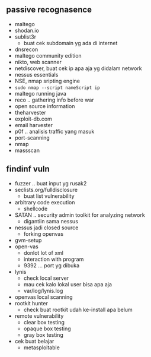 ## passive recognasence
- maltego
- shodan.io
- sublist3r
    - buat cek subdomain yg ada di internet
- dnsrecon
- maltego community edition
- nikto, web scanner
- netdiscover, buat cek ip apa aja yg didalam network
- nessus essentials
- NSE, nmap sripting engine
- ```sudo nmap --script nameScript ip```
- maltego running java
- reco .. gathering info before war
- open source information
- theharvester
- exploit-db.com
- email harvester
- p0f .. analisis traffic yang masuk
- port-scanning
- nmap
- massscan

## findinf vuln
- fuzzer .. buat input yg rusak2
- seclists.org/fulldisclosure
    - buat list vulnerability
- arbitrary code execution
    - shellcode
- SATAN .. security admin toolkit for analyzing network
    - digantiin sama nessus
- nessus jadi closed source
    - forking openvas
- gvm-setup
- open-vas
    - donlot lot of xml
    - interaction with program
    - 9392 ... port yg dibuka
- lynis
    - check local server
    - mau cek kalo lokal user bisa apa aja
    - var/log/lynis.log
- openvas local scanning
- rootkit hunter
    - check buat rootkit udah ke-install apa belum
- remote vulnerability
    - clear box testing
    - opaque box testing
    - gray box testing
- cek buat belajar 
    - metasploitable


